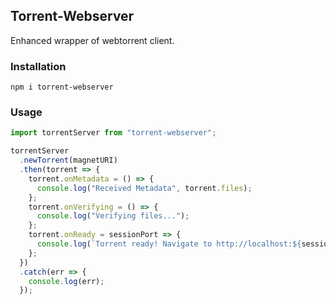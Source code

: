 ## Torrent-Webserver

Enhanced wrapper of webtorrent client.

### Installation

```shell
npm i torrent-webserver
```

### Usage

```js
import torrentServer from "torrent-webserver";

torrentServer
  .newTorrent(magnetURI)
  .then(torrent => {
    torrent.onMetadata = () => {
      console.log("Received Metadata", torrent.files);
    };
    torrent.onVerifying = () => {
      console.log("Verifying files...");
    };
    torrent.onReady = sessionPort => {
      console.log(`Torrent ready! Navigate to http://localhost:${sessionPort}`);
    };
  })
  .catch(err => {
    console.log(err);
  });
```
